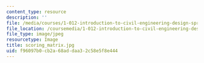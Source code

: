```yaml
---
content_type: resource
description: ''
file: /media/courses/1-012-introduction-to-civil-engineering-design-spring-2002/f96097b0cb2a68addaa32c58e5f8e444_scoring_matrix.jpg
file_location: /coursemedia/1-012-introduction-to-civil-engineering-design-spring-2002/f96097b0cb2a68addaa32c58e5f8e444_scoring_matrix.jpg
file_type: image/jpeg
resourcetype: Image
title: scoring_matrix.jpg
uid: f96097b0-cb2a-68ad-daa3-2c58e5f8e444
---
```


